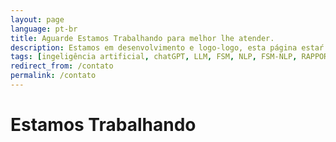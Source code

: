 ```yaml
---
layout: page
language: pt-br
title: Aguarde Estamos Trabalhando para melhor lhe atender.
description: Estamos em desenvolvimento e logo-logo, esta página estaŕ apronto para lhe atender
tags: [ingeligência artificial, chatGPT, LLM, FSM, NLP, FSM-NLP, RAPPORT, RAPPORT OS, RAPPORT, BOT, RAPPORT BOT, RAPPORT API, API]
redirect_from: /contato
permalink: /contato
---
```

# Estamos Trabalhando